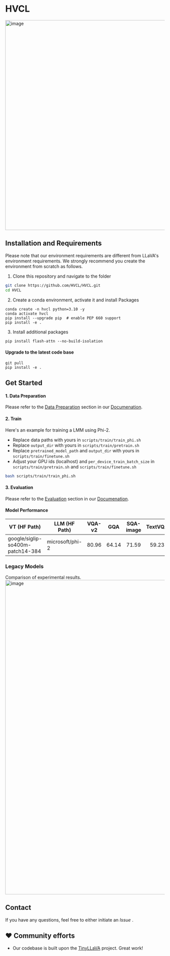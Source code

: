 # HVCL

<img width="2232" height="663" alt="image" src="https://github.com/user-attachments/assets/d32d6dc0-9ed0-476f-832c-4c3711dae2d8" />



## Installation and Requirements

Please note that our environment requirements are different from LLaVA's environment requirements. We strongly recommend you create the environment from scratch as follows.

1. Clone this repository and navigate to the folder
```bash
git clone https://github.com/HVCL/HVCL.git
cd HVCL
```

2. Create a conda environment, activate it and install Packages
```Shell
conda create -n hvcl python=3.10 -y
conda activate hvcl
pip install --upgrade pip  # enable PEP 660 support
pip install -e .
```

3. Install additional packages
```Shell
pip install flash-attn --no-build-isolation
```
#### Upgrade to the latest code base

```Shell
git pull
pip install -e .
```

## Get Started

#### 1. Data Preparation

Please refer to the [Data Preparation](https://tinyllava-factory.readthedocs.io/en/latest/Prepare%20Datasets.html) section in our [Documenation](https://tinyllava-factory.readthedocs.io/en/latest/).

#### 2. Train

Here's an example for training a LMM using Phi-2.

- Replace data paths with yours in `scripts/train/train_phi.sh`
- Replace `output_dir` with yours in `scripts/train/pretrain.sh`
- Replace `pretrained_model_path` and `output_dir` with yours in `scripts/train/finetune.sh`
- Adjust your GPU ids (localhost) and `per_device_train_batch_size` in `scripts/train/pretrain.sh` and `scripts/train/finetune.sh`

```bash
bash scripts/train/train_phi.sh
```


#### 3. Evaluation

Please refer to the [Evaluation](https://tinyllava-factory.readthedocs.io/en/latest/Evaluation.html) section in our [Documenation](https://tinyllava-factory.readthedocs.io/en/latest/Evaluation.html).



#### Model Performance

| VT (HF Path)                      | LLM (HF Path)                       | VQA-v2 | GQA  | SQA-image | TextVQA | MM-Vet | POPE | MME    | MMMU-val |
| --------------------------------- | ----------------------------------  | :----: | :--: | :-------: | :-----: | :----: | :--: | :----: | :------: |
| google/siglip-so400m-patch14-384  | microsoft/phi-2                     | 80.96   | 64.14 | 71.59     | 59.23   |36.1  | 88.67 | 1488.96 | 37.3    |

### Legacy Models

Comparison of experimental results.
<img width="1300" height="993" alt="image" src="https://github.com/user-attachments/assets/0acbb6d3-dade-44db-a3d8-0b998ae2934d" />






## Contact
If you have any questions, feel free to either initiate an *Issue* .




## ❤️ Community efforts
* Our codebase is built upon the [TinyLLaVA]([https://github.com/haotian-liu/LLaVA](https://github.com/TinyLLaVA/TinyLLaVA_Factory)) project. Great work!
